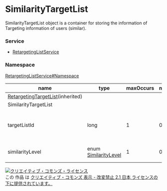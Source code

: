 # SimilarityTargetList
SimilarityTargetList object is a container for storing the information of Targeting information of users (similar).
### Service
+ [RetargetingListService](../../services/RetargetingListService.md)

### Namespace
[RetargetingListService#Namespace](../../services/RetargetingListService.md#namespace)

| name | type | maxOccurs | minOccurs | response | add | set | remove | description |
|---|---|---|---|---|---|---|---|---|
| <a href="./RetargetingTargetList.md">RetargetingTargetList</a>(inherited)|||||||||
| SimilarityTargetList|||||||||
| targetListId| long| 1| 0| ○| Requirement| Ignore| Ignore| Target ID for retargeting similar users. |
| similarityLevel| enum <a href="./SimilarityLevel.md">SimilarityLevel</a>| 1| 0| ○| Optional<br>Default: LOW| Optional| Ignore| Level of similarity. |

<a rel="license" href="http://creativecommons.org/licenses/by-nd/2.1/jp/"><img alt="クリエイティブ・コモンズ・ライセンス" style="border-width:0" src="https://i.creativecommons.org/l/by-nd/2.1/jp/88x31.png" /></a><br />この 作品 は <a rel="license" href="http://creativecommons.org/licenses/by-nd/2.1/jp/">クリエイティブ・コモンズ 表示 - 改変禁止 2.1 日本 ライセンスの下に提供されています。</a>

